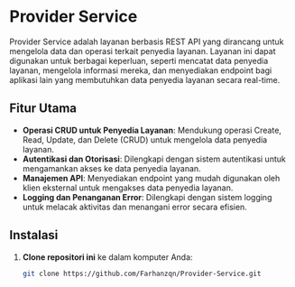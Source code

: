 # Provider Service

Provider Service adalah layanan berbasis REST API yang dirancang untuk mengelola data dan operasi terkait penyedia layanan. Layanan ini dapat digunakan untuk berbagai keperluan, seperti mencatat data penyedia layanan, mengelola informasi mereka, dan menyediakan endpoint bagi aplikasi lain yang membutuhkan data penyedia layanan secara real-time.

## Fitur Utama

- **Operasi CRUD untuk Penyedia Layanan**: Mendukung operasi Create, Read, Update, dan Delete (CRUD) untuk mengelola data penyedia layanan.
- **Autentikasi dan Otorisasi**: Dilengkapi dengan sistem autentikasi untuk mengamankan akses ke data penyedia layanan.
- **Manajemen API**: Menyediakan endpoint yang mudah digunakan oleh klien eksternal untuk mengakses data penyedia layanan.
- **Logging dan Penanganan Error**: Dilengkapi dengan sistem logging untuk melacak aktivitas dan menangani error secara efisien.

## Instalasi

1. **Clone repositori ini** ke dalam komputer Anda:
   ```bash
   git clone https://github.com/Farhanzqn/Provider-Service.git
